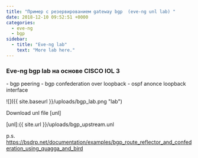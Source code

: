 ```yaml
---
title: "Пример с резервированием gateway bgp  (eve-ng unl lab) "
date: 2018-12-10 09:52:51 +0000
categories:
  - eve-ng
  - bgp
sidebar:
  - title: "Eve-ng lab"
    text: "More lab here."
---
```


<h3>  Eve-ng bgp lab  на основе CISCO IOL 3 </h3>
 - bgp peering
 - bgp confederation over loopback
 - ospf anonce loopback interface

![]({{ site.baseurl }}/uploads/bgp_lab.png "lab")

Download unl file [unl]

[unl]:{{ site.url }}/uploads/bgp_upstream.unl

p.s. 
https://bsdrp.net/documentation/examples/bgp_route_reflector_and_confederation_using_quagga_and_bird

